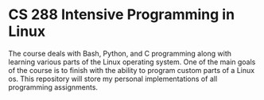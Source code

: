 # CS 288 Intensive Programming in Linux

The course deals with Bash, Python, and C programming along with learning various parts of the Linux operating system. One of the main goals of the course is to finish with the ability to program custom parts of a Linux os. This repository will store my personal implementations of all programming assignments.

